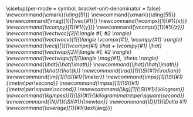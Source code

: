 \sisetup{per-mode = symbol, bracket-unit-denominator = false}
\newcommand{\cmark}{\ding{51}}
\newcommand{\xmark}{\ding{55}}
\renewcommand{\mag}[1]{\|\vec{#1}\|}
\newcommand{\vcompx}[1]{#1{_{x}}}
\newcommand{\vcompy}[1]{#1{_{y}}}
\newcommand{\vcompz}[1]{#1{_{z}}} 
\newcommand{\vectwoc}[2]{\langle #1, #2 \rangle}
\newcommand{\vectwocv}[1]{\langle \vcompx{#1}, \vcompy{#1} \rangle}
\newcommand{\vecij}[1]{\vcompx{#1} \ihat + \vcompy{#1} \jhat}
\newcommand{\vectwop}[2]{\langle #1, #2 \rangle}
\newcommand{\vectwopv}[1]{\langle \mag{#1}, \theta \rangle}
\newcommand{\ihat}{\hat{\imath}}
\newcommand{\jhat}{\hat{\jmath}}
\newcommand{\khat}{\hat{k}}
\newcommand{\rad}[1]{\SI{#1}{\radian}}
\renewcommand{\m}[1]{\SI{#1}{\meter}}
\newcommand{\mps}[1]{\SI{#1}{\metre\per\second}}
\newcommand{\mpss}[1]{\SI{#1}{\metre\per\square\second}}
\renewcommand{\kg}[1]{\SI{#1}{\kilogram}}
\newcommand{\kgmpss}[1]{\SI{#1}{\kilogram\metre\per\square\second}}
\renewcommand{\N}[1]{\SI{#1}{\newton}}
\newcommand{\D}[1]{\Delta #1}
\newcommand{\average}[1]{#1_{\text{avg}}}
